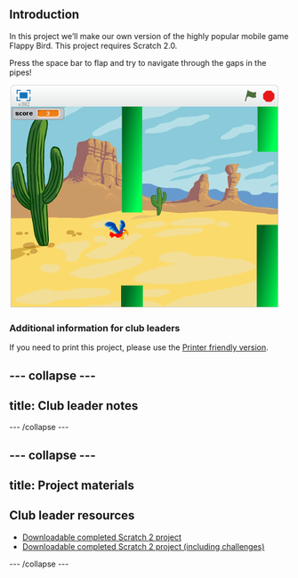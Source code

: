 ## Introduction

In this project we’ll make our own version of the highly popular mobile game Flappy Bird. This project requires Scratch 2.0.

Press the space bar to flap and try to navigate through the gaps in the pipes!

![screenshot](images/flappy_screenshot.png)

### Additional information for club leaders

If you need to print this project, please use the [Printer friendly version](./print).

--- collapse ---
---
title: Club leader notes
---


--- /collapse ---


--- collapse ---
---
title: Project materials
---


## Club leader resources
* [Downloadable completed Scratch 2 project](resources/FlappyParrot.sb2)
* [Downloadable completed Scratch 2 project (including challenges)](resources/FlappyParrot(Challenges).sb2)

--- /collapse ---